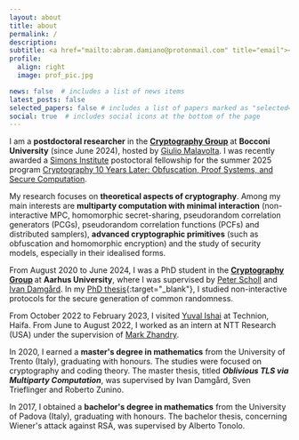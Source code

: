 ```yaml
---
layout: about
title: about
permalink: /
description:
subtitle: <a href="mailto:abram.damiano@protonmail.com" title="email"><i class="fas fa-envelope"></i></a> abram.damiano@protonmail.com
profile:
  align: right
  image: prof_pic.jpg

news: false  # includes a list of news items
latest_posts: false
selected_papers: false # includes a list of papers marked as "selected={true}"
social: true  # includes social icons at the bottom of the page
---
```


I am a <b>postdoctoral researcher</b> in the <b> [Cryptography Group](https://rosenalon.github.io/cifra/#) </b> at <b>Bocconi University</b> (since June 2024), hosted by [Giulio Malavolta](https://sites.google.com/view/giuliomalavolta/). I was recently awarded a [Simons Institute](https://simons.berkeley.edu/homepage) postoctoral fellowship for the summer 2025 program [Cryptography 10 Years Later: Obfuscation, Proof Systems, and Secure Computation](https://simons.berkeley.edu/programs/cryptography-10-years-later-obfuscation-proof-systems-secure-computation).

My research focuses on <b>theoretical aspects of cryptography</b>. Among my main interests are <b>multiparty computation with minimal interaction</b> (non-interactive MPC, homomorphic secret-sharing, pseudorandom correlation generators (PCGs), pseudorandom correlation functions (PCFs) and distributed samplers), <b>advanced cryptographic primitives</b> (such as obfuscation and homomorphic encryption) and the study of security models, especially in their idealised forms.

From August 2020 to June 2024, I was a PhD student in the <b> [Cryptography Group](https://users-cs.au.dk/orlandi/cryptogroup/) </b> at <b>Aarhus University</b>, where I was supervised by [Peter Scholl](https://pascholl.github.io/) and [Ivan Damgård](https://cs.au.dk/~ivan/). In my [PhD thesis](/assets/pdf/PhD_thesis_Abram.pdf){:target="_blank"}, I studied non-interactive protocols for the secure generation of common randomness.

From October 2022 to February 2023, I visited [Yuval Ishai](https://www.cs.technion.ac.il/~yuvali/) at Technion, Haifa.
From June to August 2022, I worked as an intern at NTT Research (USA) under the supervision of [Mark Zhandry](https://mzhandry.github.io/).

In 2020, I earned a <b>master's degree in mathematics</b> from the University of Trento (Italy), graduating with honours. The studies were focused on cryptography and coding theory. The master thesis, titled <em><b>Oblivious TLS via Multiparty Computation</b></em>, was supervised by Ivan Damgård, Sven Trieflinger and Roberto Zunino.

In 2017, I obtained a <b>bachelor's degree in mathematics</b> from the University of Padova (Italy), graduating with honours. The bachelor thesis, concerning Wiener's attack against RSA, was supervised by Alberto Tonolo.

